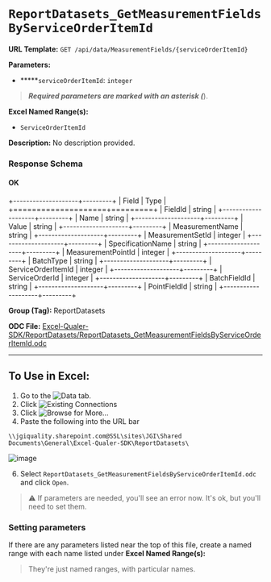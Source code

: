 # `ReportDatasets_GetMeasurementFieldsByServiceOrderItemId`

**URL Template:**
`GET /api/data/MeasurementFields/{serviceOrderItemId}`

**Parameters:**
- *****`serviceOrderItemId`: `integer`


> *****Required parameters are marked with an asterisk (*****).

**Excel Named Range(s):**
- `ServiceOrderItemId`


**Description:**
No description provided.

### Response Schema

#### OK
+--------------------+---------+
| Field              | Type    |
+====================+=========+
| FieldId            | string  |
+--------------------+---------+
| Name               | string  |
+--------------------+---------+
| Value              | string  |
+--------------------+---------+
| MeasurementName    | string  |
+--------------------+---------+
| MeasurementSetId   | integer |
+--------------------+---------+
| SpecificationName  | string  |
+--------------------+---------+
| MeasurementPointId | integer |
+--------------------+---------+
| BatchType          | string  |
+--------------------+---------+
| ServiceOrderItemId | integer |
+--------------------+---------+
| ServiceOrderId     | integer |
+--------------------+---------+
| BatchFieldId       | string  |
+--------------------+---------+
| PointFieldId       | string  |
+--------------------+---------+

**Group (Tag):**
ReportDatasets

**ODC File:**
[Excel-Qualer-SDK/ReportDatasets/ReportDatasets_GetMeasurementFieldsByServiceOrderItemId.odc](https://github.com/Johnson-Gage-Inspection-Inc/qualer-sdk-odc/blob/main/Excel-Qualer-SDK/ReportDatasets/ReportDatasets_GetMeasurementFieldsByServiceOrderItemId.odc)

---

To Use in Excel:
---

1. Go to the ![`Data`](https://github.com/user-attachments/assets/da437a70-57b3-4c5b-bb01-4910ece19ed1)
 tab.
3. Click ![Existing Connections](https://github.com/user-attachments/assets/a2f1ed67-b2e0-4c23-ac90-68c870e60289)
4. Click ![`Browse for More...`](https://github.com/user-attachments/assets/8e698494-6865-41e7-b6fa-043aea81809a)
5. Paste the following into the URL bar
```
\\jgiquality.sharepoint.com@SSL\sites\JGI\Shared Documents\General\Excel-Qualer-SDK\ReportDatasets\
```

![image](https://github.com/user-attachments/assets/1e1a8d87-0377-446d-aaf5-d78562991db3)

6. Select `ReportDatasets_GetMeasurementFieldsByServiceOrderItemId.odc` and click `Open`.

> ⚠️ If parameters are needed, you'll see an error now. It's ok, but you'll need to set them.

### Setting parameters
If there are any parameters listed near the top of this file, create a named range with each name listed under **Excel Named Range(s):**
> They're just named ranges, with particular names.
